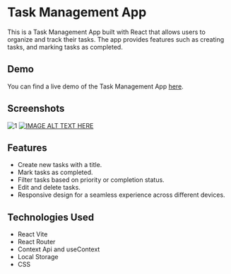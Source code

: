 # Task Management App

This is a Task Management App built with React that allows users to organize and track their tasks. The app provides features such as creating tasks, and marking tasks as completed.

## Demo

You can find a live demo of the Task Management App [here](https://todo-5e980.web.app ).

## Screenshots
![1](https://github.com/Divyanshu1020/Task-Management-App/assets/97149795/5dfbefd3-b292-4cb7-861f-b63130384727)
[![IMAGE ALT TEXT HERE](https://img.youtube.com/vi/4Qhbi6UgUt8/0.jpg)](https://www.youtube.com/watch?v=4Qhbi6UgUt8)



## Features

- Create new tasks with a title.
- Mark tasks as completed.
- Filter tasks based on priority or completion status.
- Edit and delete tasks.
- Responsive design for a seamless experience across different devices.


## Technologies Used

- React Vite
- React Router
- Context Api and useContext
- Local Storage
- CSS 

   

